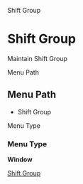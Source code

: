 
Shift Group
# Shift Group


Maintain Shift Group

Menu Path
## Menu Path



- Shift Group

Menu Type
### Menu Type

**Window**


[Shift Group](functional-guide/window/window-shift-group.md)